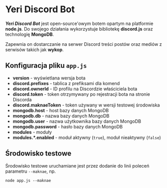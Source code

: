 # Yeri Discord Bot
***Yeri Discord Bot*** jest open-source'owym botem opartym na platformie **node.js**. Do swojego działania wykorzystuje bibliotekę **discord.js** oraz technologię **MongoDB**.

Zapewnia on dostarczanie na serwer Discord treści postów oraz mediów z serwisów takich jak **wykop**.

## Konfiguracja pliku `app.js`
- **version** - wyświetlana wersja bota
- **discord.prefixes** - tablica z prefiksami dla komend
- **discord.ownerId** - ID profilu na Discordzie właściciela bota
- **discord.token** - token otrzymywany po rejestracji bota na stronie Discorda
- **discord.maknaeToken** - token używany w wersji testowej środowiska
- **mongodb.host** - host bazy danych MongoDB
- **mongodb.db** - nazwa bazy danych MongoDB
- **mongodb.user** - nazwa użytkownika bazy danych MongoDB
- **mongodb.password** - hasło bazy danych MongoDB
- **modules** - moduły
- **modules.\*.enabled** - moduł aktywny (`true`), moduł nieaktywny (`false`)

## Środowisko testowe
Środowisko testowe uruchamiane jest przez dodanie do linii poleceń parametru `--maknae`, np.
```
node app.js --maknae